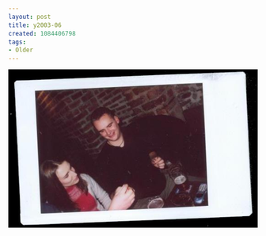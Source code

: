 ```yaml
---
layout: post
title: y2003-06
created: 1084406798
tags:
- Older
---
```


<img src="/image/images/y2003-06-645.jpg"/>

